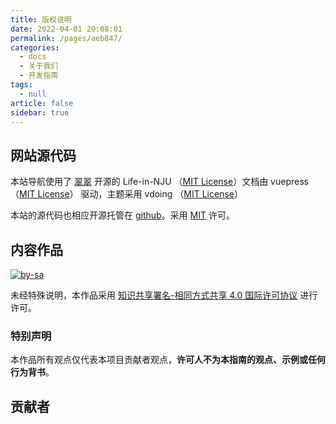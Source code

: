 ```yaml
---
title: 版权说明
date: 2022-04-01 20:08:01
permalink: /pages/aeb847/
categories: 
  - docs
  - 关于我们
  - 开发指南
tags: 
  - null
article: false
sidebar: true
---
```


## 网站源代码

本站导航使用了 [翠翠](https://github.com/idealclover) 开源的 Life-in-NJU （[MIT License](https://github.com/idealclover/Life-in-NJU/blob/master/LICENSE)）文档由 vuepress（[MIT License](https://github.com/vuejs/vuepress/blob/master/LICENSE)） 驱动，主题采用 vdoing （[MIT License](https://github.com/xugaoyi/vuepress-theme-vdoing/blob/master/LICENSE)）

本站的源代码也相应开源托管在 [github](https://github.com/lit-lug/LuoLi-Guide)。采用 [MIT](https://github.com/lit-lug/LuoLi-Guide/blob/main/LICENSE) 许可。

## 内容作品


[![by-sa](https://image.iluoli.ren/2022/04/17/10bce799b52af.svg)](https://creativecommons.org/licenses/by-sa/4.0/deed.zh)


未经特殊说明，本作品采用 [知识共享署名-相同方式共享 4.0 国际许可协议](https://creativecommons.org/licenses/by-sa/4.0/deed.zh) 进行许可。

### 特别声明

本作品所有观点仅代表本项目贡献者观点，**许可人不为本指南的观点、示例或任何行为背书**。

## 贡献者

